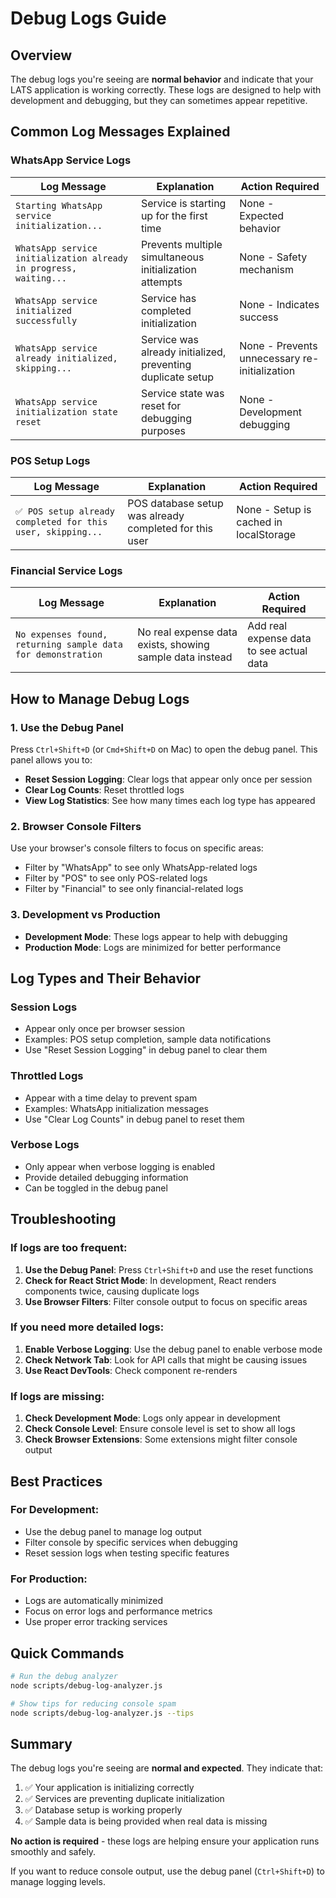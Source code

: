 # Debug Logs Guide

## Overview

The debug logs you're seeing are **normal behavior** and indicate that your LATS application is working correctly. These logs are designed to help with development and debugging, but they can sometimes appear repetitive.

## Common Log Messages Explained

### WhatsApp Service Logs

| Log Message | Explanation | Action Required |
|-------------|-------------|-----------------|
| `Starting WhatsApp service initialization...` | Service is starting up for the first time | None - Expected behavior |
| `WhatsApp service initialization already in progress, waiting...` | Prevents multiple simultaneous initialization attempts | None - Safety mechanism |
| `WhatsApp service initialized successfully` | Service has completed initialization | None - Indicates success |
| `WhatsApp service already initialized, skipping...` | Service was already initialized, preventing duplicate setup | None - Prevents unnecessary re-initialization |
| `WhatsApp service initialization state reset` | Service state was reset for debugging purposes | None - Development debugging |

### POS Setup Logs

| Log Message | Explanation | Action Required |
|-------------|-------------|-----------------|
| `✅ POS setup already completed for this user, skipping...` | POS database setup was already completed for this user | None - Setup is cached in localStorage |

### Financial Service Logs

| Log Message | Explanation | Action Required |
|-------------|-------------|-----------------|
| `No expenses found, returning sample data for demonstration` | No real expense data exists, showing sample data instead | Add real expense data to see actual data |

## How to Manage Debug Logs

### 1. Use the Debug Panel

Press `Ctrl+Shift+D` (or `Cmd+Shift+D` on Mac) to open the debug panel. This panel allows you to:

- **Reset Session Logging**: Clear logs that appear only once per session
- **Clear Log Counts**: Reset throttled logs
- **View Log Statistics**: See how many times each log type has appeared

### 2. Browser Console Filters

Use your browser's console filters to focus on specific areas:

- Filter by "WhatsApp" to see only WhatsApp-related logs
- Filter by "POS" to see only POS-related logs
- Filter by "Financial" to see only financial-related logs

### 3. Development vs Production

- **Development Mode**: These logs appear to help with debugging
- **Production Mode**: Logs are minimized for better performance

## Log Types and Their Behavior

### Session Logs
- Appear only once per browser session
- Examples: POS setup completion, sample data notifications
- Use "Reset Session Logging" in debug panel to clear them

### Throttled Logs
- Appear with a time delay to prevent spam
- Examples: WhatsApp initialization messages
- Use "Clear Log Counts" in debug panel to reset them

### Verbose Logs
- Only appear when verbose logging is enabled
- Provide detailed debugging information
- Can be toggled in the debug panel

## Troubleshooting

### If logs are too frequent:

1. **Use the Debug Panel**: Press `Ctrl+Shift+D` and use the reset functions
2. **Check for React Strict Mode**: In development, React renders components twice, causing duplicate logs
3. **Use Browser Filters**: Filter console output to focus on specific areas

### If you need more detailed logs:

1. **Enable Verbose Logging**: Use the debug panel to enable verbose mode
2. **Check Network Tab**: Look for API calls that might be causing issues
3. **Use React DevTools**: Check component re-renders

### If logs are missing:

1. **Check Development Mode**: Logs only appear in development
2. **Check Console Level**: Ensure console level is set to show all logs
3. **Check Browser Extensions**: Some extensions might filter console output

## Best Practices

### For Development:
- Use the debug panel to manage log output
- Filter console by specific services when debugging
- Reset session logs when testing specific features

### For Production:
- Logs are automatically minimized
- Focus on error logs and performance metrics
- Use proper error tracking services

## Quick Commands

```bash
# Run the debug analyzer
node scripts/debug-log-analyzer.js

# Show tips for reducing console spam
node scripts/debug-log-analyzer.js --tips
```

## Summary

The debug logs you're seeing are **normal and expected**. They indicate that:

1. ✅ Your application is initializing correctly
2. ✅ Services are preventing duplicate initialization
3. ✅ Database setup is working properly
4. ✅ Sample data is being provided when real data is missing

**No action is required** - these logs are helping ensure your application runs smoothly and safely.

If you want to reduce console output, use the debug panel (`Ctrl+Shift+D`) to manage logging levels.

